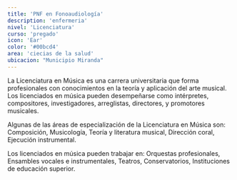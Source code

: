```yaml
---
title: 'PNF en Fonoaudiología'
description: 'enfermeria'
nivel: 'Licenciatura'
curso: 'pregado'
icon: 'Ear'
color: '#00bcd4'
area: 'ciecias de la salud'
ubicacion: "Municipio Miranda"
---
```


La Licenciatura en Música es una carrera universitaria que forma profesionales con conocimientos en la teoría y aplicación del arte musical. Los licenciados en música pueden desempeñarse como intérpretes, compositores, investigadores, arreglistas, directores, y promotores musicales. 

Algunas de las áreas de especialización de la Licenciatura en Música son: Composición, Musicología, Teoría y literatura musical, Dirección coral, Ejecución instrumental. 

Los licenciados en música pueden trabajar en: Orquestas profesionales, Ensambles vocales e instrumentales, Teatros, Conservatorios, Instituciones de educación superior. 


